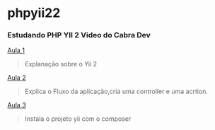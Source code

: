 # phpyii22



### Estudando PHP YII 2 Video do Cabra Dev

[Aula 1](https://www.youtube.com/watch?v=cE56b0jOeCY&list=PLBD8to5dJhvzp1PPijCsGBKZnHTVtHf7a&index=2) 
> Explanação sobre o Yii 2


[Aula 2](https://www.youtube.com/watch?v=z3ZYLamhCRQ&list=PLBD8to5dJhvzp1PPijCsGBKZnHTVtHf7a&index=4)
> Explica o Fluxo da aplicação,cria uma controller e uma acrtion.

[Aula 3](https://www.youtube.com/watch?v=j_G-GIsWGQQ&list=PLBD8to5dJhvzp1PPijCsGBKZnHTVtHf7a&index=40)
> Instala o projeto yii com o composer
